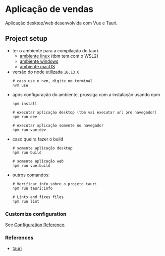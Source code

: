 # Aplicação de vendas
Aplicação desktop/web desenvolvida com Vue e Tauri.

## Project setup
- ter o ambiente para a compilação do tauri.
  - [ambiente linux](https://tauri.studio/en/docs/getting-started/setup-linux) (tbm tem com o WSL2)
  - [ambiente windows](https://tauri.studio/en/docs/getting-started/setup-windows)
  - [ambiente macOS](https://tauri.studio/en/docs/getting-started/setup-macos)
- versão do node utilizada `16.13.0`
  ```shell
  # caso use o nvm, digite no terminal
  nvm use
  ```
- após configuração do ambiente, prossiga com a instalação usando npm
  ```shell
  npm install

  # executar aplicação desktop (tbm vai executar url pro navegador)
  npm run dev

  # executar aplicação somente no navegador
  npm run vue:dev
  ```
- caso queira fazer o build
  ```shell
  # somente aplicação desktop
  npm run build

  # somente aplicação web
  npm run vue:build
  ```
- outros comandos:
  ```shell
  # Verificar info sobre o projeto tauri
  npm run tauri:info

  # Lints and fixes files
  npm run lint
  ```

### Customize configuration
See [Configuration Reference](https://cli.vuejs.org/config/).

### References
- [tauri](https://tauri.studio/en/)

